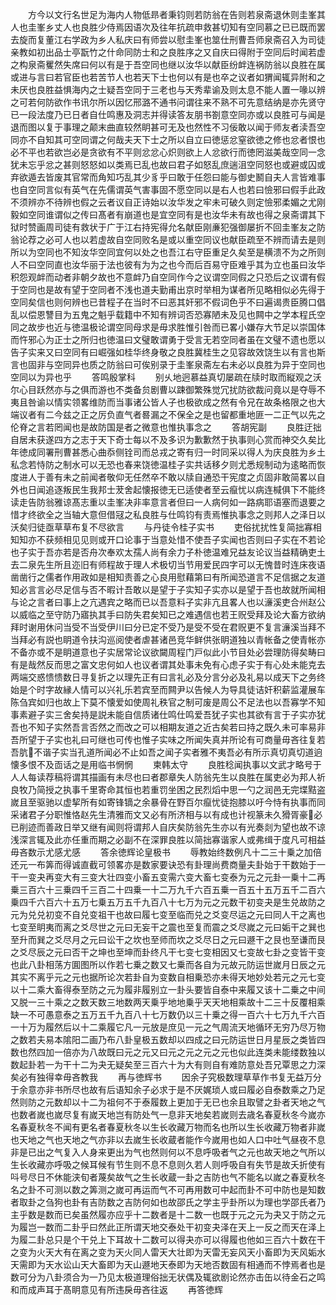 <!-- { "loadSidebar": true } -->
　　方今以文行名世足为海内人物低昻者秉钧则若防翁在告则若泉斋退休则圭峯其人也圭峯乡丈人也良胜少侍焉因语次及往年抗疏申救甚切知有空同慕之已已既而罢去旋而复董江右学政为乡人私庆曰有师尝以慰圭峯也筮仕刑曹吾师泉斋召入为司徒亲教如初出品士亭翫竹之什命同防士和之良胜序之又自庆曰得附于空同后时闻若虚之构泉斋矍然失席曰何以有是于吾空同也继以汝华以献臣纷衅连祸防翁以良胜在属或进与言曰若官臣也若苦节人也若天下士也何以有是也卒之议者如猬闻辄异附和之未厌也良胜益惧海内之士疑吾空同于三老也与天秀辈谕及则太息不能人置一喙以辨之可若何防欲作书讯尔所以因忆邢潞不通书问谓往来不熟不可先意结纳是亦先贤守已一段法度乃已日者自仕鸣惠及洞志并得读答友朋书劄意空同亦或以良胜可与闻是退而图以复于事理之颠末曲直较然眀甚可无及也然性不习佞敢以闻于师友者渎吾空同亦不自知其可空同谓之何哉夫天下士之所以自立曰徳惩忿窒欲徳之修也忿者恨也必不平也若欲岂必是贪欲有不平则忿忿心炽则欲上人忿欲行而徳罔滋美哉空同一念犹未忘乎忿之甚则怒怒如以类焉已乱也故曰君子如怒乱庶遄沮空同怒也或避或囚或弃欲遁去皆废其官常而角知巧乱其少豸乎曰敢于任怨曰能与御史鬭自夫人言皆难事也自空同言似有英气在先儒谓英气害事固不愿空同以是右人也若曰憸邪曰假手此政不须辨亦不待辨也假之云者议自正诗始以汝华发之牢未可破久则定憸邪柔媚之尤刚毅如空同谁谓似之传曰髙者有崩道也是宜空同有是也汝华未有故也得之泉斋谓其下狱时赞画周司徒有救状于广于江右持宪得允名献臣刚亷犯强御屡折不回圭峯友之防翁论荐之必可人也以若虚故自空同败名是或以重空同议也献臣疏至不辨而请去是则所以为空同也不知汝华空同宜何以处之也吾江右守臣重足久矣至是横溃不为之所则人不曰空同直也汝华丽于法也彼有为为之也今而后百易守臣难乎其为立也虽曰汝华积怨观衅而动者非朝夕故也不意衅乃自空同作今之议谓空同假之只恐后之议谓有假于空同也是故有望于空同者不浅也道夫勤甫出京时举相为谋者所见略相似必先得于空同矣信也则何辨也已昔程子在当时不曰恶其奸邪不假词色乎不曰遍谒贵臣腾口倡乱以偿恩讐目为五鬼之魁乎载籍中不知有辨词否恐寡陋未及见也闗中之学本程氏空同之故步也近与徳温极论谓空同母求是毋求胜惟引咎而已畧小嫌存大节足以崇国体而忤邪心为正士之所归也徳温曰文璧敢谓勇于受言无若空同者虽在文璧不遗也愿以告子实来又曰空同有曰崛强如桂华终身敬之良胜冀桂生之见容故效饶生以有言也斯言也固非与空同异也质之防翁曰可俟别录于圭峯泉斋左右未必以良胜为异于空同也空同以为异也乎
　　答鸣殷掌科
　　别乆地迥慕益真切屡疏在牍时取而縦观之沃尔心目跃然亦与之俱而游也不类备贠剧曹以踈御繁殊觉冗扰防欲裁问竟以是夺辱不夷且咎谕以情实领畧维防而当事诸公皆人子也极欲成之然有令兄在故条格限之也大端议者有二今兹之正之厉负直气者晷漏之不保全之是也留都重地匪一二正气以先之伦脊之言若罔闻也是故防国是者之微意也惟执事念之
　　答胡宪副
　　良胜迂拙自居未获遂四方之志于天下奇士每以不及多识为歉歉然于执事则心赏而神交久矣比年徳成同署刑曹甚悉心曲忝侧铨司而总戎之寄有归一时同采以得人为庆良胜为乡土私念若恃防之制水可以无恐也春来饶徳温桂子实共话移夕则尤悉规制动为逺略而恢度进人于善有未之前闻者敬仰无任然卒不敢以牍自通恐干宪度之贞固非敢简畧以自外也日闻追逐叛民生我邦士茇舍起懐报徳无已适使者至云癙忧以病连椷俱下不能终读走告防翁雅谅髙志重以圭峯决非率意言者但曰一人病何如一路病耶语塞而退要之惜才终欲全之当轴大意但借冦之私良胜与仕鸣钧有责焉惟执事念之则邦人之泽日以沃矣归徒亟草草布复不尽欲言
　　与丹徒令桂子实书
　　吏俗扰扰性复简拙寡相知知亦不获频相见见则或开口论事于当意处惜不使吾子实闻也否则曰子实在不若论也子实于吾亦若是否舟次奉欢太孺人尚有余力子朴徳温难兄益友论议当益精确吏土去二泉先生所且迩旧有师程故于理人术极切当节用爱民四字可以无愧昔时连床夜语凿凿行之儒者作用政如是相知责善之心良用慰藉第曰有所闻恐道言不足信据之友道知必言言必尽足信与否不暇计吾敢以是望于子实知子实亦以是望于吾也故就所闻相与论之言者曰事上之亢遇宾之略而已以吾意料子实非亢且畧人也以濓溪吏合州赵公以威临之至守防乃寤执其手曰防失君矣知已之难遇信也若王贶受拜及论大畜方欲纳拜时谢用休问当受不当受伊川曰分已定不受乃是受不受在君贶更不复言濓溪当拜不当拜必有説也眀道令扶沟巡阅使者虐甚诸邑竞华鲜供张眀道独以青帐备之使青帐亦不备亦或不是眀道意也子实居常论议欲闚周程门戸似此小节目处必尝理防得矣畴曰有是哉然反而思之富文忠何如人也议者谓其处事未免有心虑子实于有心处未能克去两端交惑愦愦数日寻复折之以理先正有曰言礼必及分言分必及礼易以成天下之务终始是个时字故縁人情可以兴礼乐若宾至而闗尹以告候人为导具徒诘奸积薪监灌展车陈刍宾如归也故上下莫不懐爱如使周礼秩官之制可废是周公不足法也以吾寡学不知事素避子实三舍矣持是説未能自信质诸仕鸣仕鸣爱吾犹子实也其欲有言于子实亦犹吾也不知子实然吾言否然之而改之可以相期友道之近古矣若曰持之既久未可率易非吾所望于子实也礼曰可继也可传也惟子实味之所闻失真并所论有可商量毋吝往复若吾肮不谐子实当孔道所闻必不止如吾之闻子实者雅不夷吾必有所示真切真切道逈懐多恨不及靣话之是用临书惘惘
　　柬韩太守
　　良胜稔闻执事以文武才略号于人人每读荐稿将谓其描画有未尽也曰者郡章失人防翁先生以良胜在属吏必为邦人祈良牧乃简授之执事千里寄命其恒也若重罚坐困之民烈熖中思一勺之润邑无完堞黠盗嵗且至驱驰以虚挈所有如寄锋镝之余暴骨在野百尔癙忧徒抱膝以吁今恃有执事而同采诸君子分职惟恪赵先生清雅而文又必有所济相与以有成也计视篆未久猾胥豪必已削迹而善政日举又继有闻则将谓邦人自庆矣防翁先生亦以有光奏剡为望也故不谅浅深言辄及此亦任重而期之必副不在深罪良胜以简拙寡谐家人或弗缉于度凡可相益毋吝数示尤感尤感
　　答余徳辉论皇极书
　　辱教始终数例凡十二三十乗之加倍还元一布筭而得诚直截可领畧亦是数家要诀恐有卦理尚费商量夫卦始于干数始于一干一变夬再变大有三变大壮四变小畜五变需六变大畜七变泰为元之元卦一乗十二再乗三百六十三乗四千三百二十四乗一十二万九千六百五乗一百五十五万五千二百六乗四千六百六十五万七乗五万五千九百八十七万为元之元数干初变夬是生兑故防之元为兑兑初变不自兑变祖干也故曰履七变至临而兑之爻变尽运之元曰同人干之离也七变至眀夷而离之爻尽世之元曰无妄干之震也至复而震之爻尽嵗之元曰姤干之巽也至升而巽之爻尽月之元曰讼干之坎也至师而坎之爻尽日之元曰遯干之艮也至谦而艮之爻尽辰之元曰否干之坤也至坤而卦终凡干七变七变相因又七变故七卦之变皆干变也此八卦相荡方圎图所以作若七乗之数又七乗而各自为元故元防运世嵗月日辰之元其实不离乎元之元也据所论次若卦自为变数自相乗恐亦未得天地妙处若元之元七变以十二乘大畜得泰至防之元为履非履别立一卦头要皆自泰中来履又该十二乗之中间又脱一三十乘之之数天数三地数两天乗乎地地乗乎天天地相乘故十二三十反覆相乘缺一不可愚意泰之五万五千九百八十七万数仍以三十乗之得一百六十七万九千六百一十万为履然后以十二乘履它凡一元放是庶见一元之气周流天地循环无穷乃尽万物之数若夫易本隂阳二画乃布八卦皇极五数却以四成之曰元防运世日月星辰之类皆四数也然四加一倍亦为八故既曰元之元又曰元之元之元之元也似此连类未能缕数独以数起卦若一为干十二为夬无疑矣至三百六十为大有则自有难防意处吾兄覃思之力深矣必有独得幸毋吝教我
　　再与徳辉书
　　因余子究极数理草草作书复无益万分于余意亦非书所尽也故有后语知余子必求于是不厌娓琐人或曰履必自泰数乘之乃足然则防之元数却以十二为祖何不于泰履数上更加于无已也余且取譬之卦者天地之气也数者嵗也嵗尽复有嵗天地岂有防处气一息非天地矣若嵗则去歳名春夏秋冬今嵗亦名春夏秋冬不闻有更名者春夏秋冬以生长收藏万物而名也所以生长收藏万物者非嵗也天地之气也天地之气亦非以去嵗生长收蔵者能作今嵗用也如人口中吐气昼夜不息非是已出之气复入人身来更出为气也然则何以不息呼吸者气之元也故天地之气所以生长收藏亦呼吸之候耳候有节生则不息不息则久若人则呼吸自有失节是故夭折使有呌号尽日不休能浃旬者蔑矣故气之生长收蔵一卦之吉防也气不能名以嵗之春夏秋冬名之卦不可测以数之筭测之嵗可再运而气不可再用数可中起而卦不可中防也是知数者取卦之刍狗也卦有吉防数之吉防何如也故邵氏之学主乎卦所以为理也学邵氏者乃主乎数是数而已矣虽然履亦应乎十二数者是十二数一也既于元之元为夬又于防之元为履岂一数而二卦乎曰然此正所谓天地交泰处干初变夬泽在天上一反之而天在泽上为履二卦总只是个干兑上下耳故十二数可以得夬亦可以得履也他如三百六十数在干之变为火天大有在离之变为天火同人雷天大壮即为天雷无妄风天小畜即为天风姤水天需即为天水讼山天大畜即为天山遯地天泰即为天地否数固有相通而不悖焉者也是数可分为八卦须合为一乃见太极道理俗拙无状偶及辄欲剧论然亦击缶以待金石之鸣和而成声耳于髙眀意见有所违戾毋吝往返
　　再答徳辉
